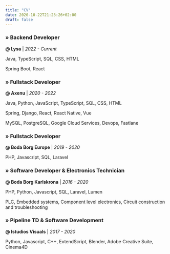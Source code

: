 ```yaml
---
title: "CV"
date: 2020-10-22T21:23:26+02:00
draft: false
---
```


### &raquo; Backend Developer
**@ Lysa** | *2022 - Current*

Java, TypeScript, SQL, CSS, HTML

Spring Boot, React

### &raquo; Fullstack Developer
**@ Axenu** | *2020 - 2022*

Java, Python, JavaScript, TypeScript, SQL, CSS, HTML

Spring, Django, React, React Native, Vue

MySQL, PostgreSQL, Google Cloud Services, Devops, Fastlane

### &raquo; Fullstack Developer
**@ Boda Borg Europe** | *2019 - 2020*

PHP, Javascript, SQL, Laravel

### &raquo; Software Developer & Electronics Technician
**@ Boda Borg Karlskrona** | *2016 - 2020*

PHP, Python, Javascript, SQL, Laravel, Lumen

PLC, Embedded systems, Component level electronics, Circuit construction and troubleshooting

### &raquo; Pipeline TD & Software Development
**@ Istudios Visuals** | *2017 - 2020*

Python, Javascript, C++, ExtendScript, Blender, Adobe Creative Suite, Cinema4D

